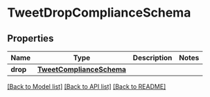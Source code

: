 # TweetDropComplianceSchema


## Properties
Name | Type | Description | Notes
------------ | ------------- | ------------- | -------------
**drop** | [**TweetComplianceSchema**](TweetComplianceSchema.md) |  | 

[[Back to Model list]](../README.md#documentation-for-models) [[Back to API list]](../README.md#documentation-for-api-endpoints) [[Back to README]](../README.md)


